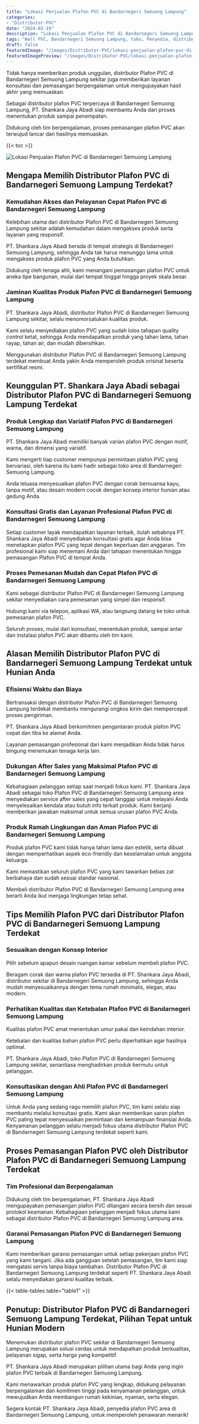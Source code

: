 ```yaml
---
title: "Lokasi Penjualan Plafon PVC di Bandarnegeri Semuong Lampung"
categories:
- "Distributor-PVC"
date: "2024-02-19"
description: "Lokasi Penjualan Plafon PVC di Bandarnegeri Semuong Lampung untuk tempat tinggal, perkantoran, dan ritel. Panel berkualitas, beragam motif, warna menarik, beserta jasa penempatan dikerjakan oleh teknisi ahli serta kepastian resmi!|Jasa penyediaan Plafon PVC di Bandarnegeri Semuong Lampung bagi keperluan hunian, kantor, maupun gerai, dengan produk unggulan dan pemasangan oleh teknisi profesional dan kepastian resmi.|Solusi Plafon PVC di Bandarnegeri Semuong Lampung yang terpercaya untuk tempat tinggal, kantor, dan toko, bersama panel unggulan dan pemasangan dikerjakan oleh tim berpengalaman dan kepastian resmi.|Distribusi Plafon PVC di Bandarnegeri Semuong Lampung untuk rumah, perkantoran, serta toko, dengan produk terbaik dan pemasangan ditangani oleh teknisi berpengalaman, dilengkapi dengan kepastian resmi.}"
tags: "Wall PVC, Bandarnegeri Semuong Lampung, toko, Penyedia, distributor"
draft: false
featuredImage: "/images/Distributor-PVC/lokasi-penjualan-plafon-pvc-di-bandarnegeri-semuong-lampung.png"
featuredImagePreview: "/images/Distributor-PVC/lokasi-penjualan-plafon-pvc-di-bandarnegeri-semuong-lampung.png"
---
```


Tidak hanya memberikan produk unggulan, distributor Plafon PVC di Bandarnegeri Semuong Lampung sekitar juga memberikan layanan konsultasi dan pemasangan berpengalaman untuk mengupayakan hasil akhir yang memuaskan.

Sebagai distributor plafon PVC terpercaya di Bandarnegeri Semuong Lampung, PT. Shankara Jaya Abadi siap membantu Anda dari proses menentukan produk sampai penempatan.

Didukung oleh tim berpengalaman, proses pemasangan plafon PVC akan terwujud lancar dan hasilnya memuaskan.

{{< toc >}}

![Lokasi Penjualan Plafon PVC di Bandarnegeri Semuong Lampung](/images/Distributor-PVC/Lokasi-Penjualan-Plafon-PVC-di-Bandarnegeri-Semuong-Lampung.png)

## Mengapa Memilih Distributor Plafon PVC di Bandarnegeri Semuong Lampung Terdekat?

### Kemudahan Akses dan Pelayanan Cepat Plafon PVC di Bandarnegeri Semuong Lampung

Kelebihan utama dari distributor Plafon PVC di Bandarnegeri Semuong Lampung sekitar adalah kemudahan dalam mengakses produk serta layanan yang responsif.

PT. Shankara Jaya Abadi berada di tempat strategis di Bandarnegeri Semuong Lampung, sehingga Anda tak harus menunggu lama untuk mengakses produk plafon PVC yang Anda butuhkan.

Didukung oleh tenaga ahli, kami menangani pemasangan plafon PVC untuk aneka tipe bangunan, mulai dari tempat tinggal hingga proyek skala besar.

### Jaminan Kualitas Produk Plafon PVC di Bandarnegeri Semuong Lampung

PT. Shankara Jaya Abadi, distributor Plafon PVC di Bandarnegeri Semuong Lampung sekitar, selalu menomorsatukan kualitas produk.

Kami selalu menyediakan plafon PVC yang sudah lolos tahapan quality control ketat, sehingga Anda mendapatkan produk yang tahan lama, tahan rayap, tahan air, dan mudah dibersihkan.

Menggunakan distributor Plafon PVC di Bandarnegeri Semuong Lampung terdekat membuat Anda yakin Anda memperoleh produk orisinal beserta sertifikat resmi.

## Keunggulan PT. Shankara Jaya Abadi sebagai Distributor Plafon PVC di Bandarnegeri Semuong Lampung Terdekat

### Produk Lengkap dan Variatif Plafon PVC di Bandarnegeri Semuong Lampung

PT. Shankara Jaya Abadi memiliki banyak varian plafon PVC dengan motif, warna, dan dimensi yang variatif.

Kami mengerti tiap customer mempunyai permintaan plafon PVC yang bervariasi, oleh karena itu kami hadir sebagai toko area di Bandarnegeri Semuong Lampung.

Anda leluasa menyesuaikan plafon PVC dengan corak bernuansa kayu, tanpa motif, atau desain modern cocok dengan konsep interior hunian atau gedung Anda.

### Konsultasi Gratis dan Layanan Profesional Plafon PVC di Bandarnegeri Semuong Lampung

Setiap customer layak mendapatkan layanan terbaik, itulah sebabnya PT. Shankara Jaya Abadi menyediakan konsultasi gratis agar Anda bisa menetapkan plafon PVC yang tepat dengan keperluan dan anggaran. Tim profesional kami siap menemani Anda dari tahapan menentukan hingga pemasangan Plafon PVC di tempat Anda.

### Proses Pemesanan Mudah dan Cepat Plafon PVC di Bandarnegeri Semuong Lampung

Kami sebagai distributor Plafon PVC di Bandarnegeri Semuong Lampung sekitar menyediakan cara pemesanan yang simpel dan responsif.

Hubungi kami via telepon, aplikasi WA, atau langsung datang ke toko untuk pemesanan plafon PVC.

Seluruh proses, mulai dari konsultasi, menentukan produk, sampai antar dan instalasi plafon PVC akan dibantu oleh tim kami.

## Alasan Memilih Distributor Plafon PVC di Bandarnegeri Semuong Lampung Terdekat untuk Hunian Anda

### Efisiensi Waktu dan Biaya

Bertransaksi dengan distributor Plafon PVC di Bandarnegeri Semuong Lampung terdekat membantu mengurangi ongkos kirim dan mempercepat proses pengiriman.

PT. Shankara Jaya Abadi berkomitmen pengantaran produk plafon PVC cepat dan tiba ke alamat Anda.

Layanan pemasangan profesional dari kami menjadikan Anda tidak harus bingung menemukan tenaga kerja lain.

### Dukungan After Sales yang Maksimal Plafon PVC di Bandarnegeri Semuong Lampung

Kebahagiaan pelanggan setiap saat menjadi fokus kami. PT. Shankara Jaya Abadi sebagai toko Plafon PVC di Bandarnegeri Semuong Lampung area menyediakan service after sales yang cepat tanggap untuk melayani Anda menyelesaikan kendala atau butuh info terkait produk. Kami berjanji memberikan jawaban maksimal untuk semua urusan plafon PVC Anda.

### Produk Ramah Lingkungan dan Aman Plafon PVC di Bandarnegeri Semuong Lampung

Produk plafon PVC kami tidak hanya tahan lama dan estetik, serta dibuat dengan memperhatikan aspek eco-friendly dan keselamatan untuk anggota keluarga.

Kami memastikan seluruh plafon PVC yang kami tawarkan bebas zat berbahaya dan sudah sesuai standar nasional.

Membeli distributor Plafon PVC di Bandarnegeri Semuong Lampung area berarti Anda ikut menjaga lingkungan tetap sehat.

## Tips Memilih Plafon PVC dari Distributor Plafon PVC di Bandarnegeri Semuong Lampung Terdekat

### Sesuaikan dengan Konsep Interior

Pilih sebelum apapun desain ruangan kamar sebelum membeli plafon PVC.

Beragam corak dan warna plafon PVC tersedia di PT. Shankara Jaya Abadi, distributor sekitar di Bandarnegeri Semuong Lampung, sehingga Anda mudah menyesuaikannya dengan tema rumah minimalis, elegan, atau modern.

### Perhatikan Kualitas dan Ketebalan Plafon PVC di Bandarnegeri Semuong Lampung

Kualitas plafon PVC amat menentukan umur pakai dan keindahan interior.

Ketebalan dan kualitas bahan plafon PVC perlu diperhatikan agar hasilnya optimal.

PT. Shankara Jaya Abadi, toko Plafon PVC di Bandarnegeri Semuong Lampung sekitar, senantiasa menghadirkan produk bermutu untuk pelanggan.

### Konsultasikan dengan Ahli Plafon PVC di Bandarnegeri Semuong Lampung

Untuk Anda yang sedang ragu memilih plafon PVC, tim kami selalu siap membantu melalui konsultasi gratis. Kami akan memberikan saran plafon PVC paling tepat menyesuaikan permintaan dan kemampuan finansial Anda. Kenyamanan pelanggan selalu menjadi fokus utama distributor Plafon PVC di Bandarnegeri Semuong Lampung terdekat seperti kami.

## Proses Pemasangan Plafon PVC oleh Distributor Plafon PVC di Bandarnegeri Semuong Lampung Terdekat

### Tim Profesional dan Berpengalaman

Didukung oleh tim berpengalaman, PT. Shankara Jaya Abadi mengupayakan pemasangan plafon PVC ditangani secara bersih dan sesuai protokol keamanan. Kebahagiaan pelanggan menjadi fokus utama kami sebagai distributor Plafon PVC di Bandarnegeri Semuong Lampung area.

### Garansi Pemasangan Plafon PVC di Bandarnegeri Semuong Lampung

Kami memberikan garansi pemasangan untuk setiap pekerjaan plafon PVC yang kami tangani. Jika ada gangguan setelah pemasangan, tim kami siap mengatasi servis tanpa biaya tambahan. Distributor Plafon PVC di Bandarnegeri Semuong Lampung terdekat seperti PT. Shankara Jaya Abadi selalu menyediakan garansi kualitas terbaik.

{{< table-tables table="table1" >}}

## Penutup: Distributor Plafon PVC di Bandarnegeri Semuong Lampung Terdekat, Pilihan Tepat untuk Hunian Modern

Menemukan distributor plafon PVC sekitar di Bandarnegeri Semuong Lampung merupakan solusi cerdas untuk mendapatkan produk berkualitas, pelayanan sigap, serta harga yang kompetitif.

PT. Shankara Jaya Abadi merupakan pilihan utama bagi Anda yang ingin plafon PVC terbaik di Bandarnegeri Semuong Lampung.

Kami menawarkan produk plafon PVC yang lengkap, didukung pelayanan berpengalaman dan komitmen tinggi pada kenyamanan pelanggan, untuk mewujudkan Anda membangun rumah kekinian, nyaman, serta elegan.

Segera kontak PT. Shankara Jaya Abadi, penyedia plafon PVC area di Bandarnegeri Semuong Lampung, untuk memperoleh penawaran menarik!
